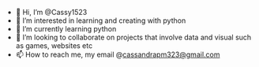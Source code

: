 - 👋 Hi, I’m @Cassy1523
- 👀 I’m interested in learning and creating with python
- 🌱 I’m currently learning python
- 💞️ I’m looking to collaborate on projects that involve data and visual such as games, websites etc
- 📫 How to reach me, my email @cassandrapm323@gmail.com

<!---
Cassy1523/Cassy1523 is a ✨ special ✨ repository because its `README.md` (this file) appears on your GitHub profile.
You can click the Preview link to take a look at your changes.
--->
